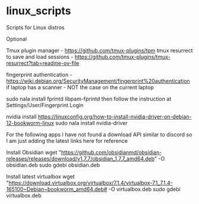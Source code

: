 # linux_scripts
Scripts for Linux distros

Optional

Tmux plugin manager - https://github.com/tmux-plugins/tpm
tmux resurrect to save and load sessions - https://github.com/tmux-plugins/tmux-resurrect?tab=readme-ov-file


fingerprint authentication - https://wiki.debian.org/SecurityManagement/fingerprint%20authentication 
if laptop has a scanner - NOT the case on the current laptop

sudo nala install fprintd libpam-fprintd
then follow the instruction at Settings/User/Fingerprint Login

nvidia install https://linuxconfig.org/how-to-install-nvidia-driver-on-debian-12-bookworm-linux
sudo nala install nvidia-driver

For the following apps I have not found a download API similar to discord
so I am just adding the latest links here for reference

Install Obsidian 
wget "https://github.com/obsidianmd/obsidian-releases/releases/download/v1.7.7/obsidian_1.7.7_amd64.deb" -O obsidian.deb 
sudo gdebi obsidian.deb

Install latest virtualbox
wget "https://download.virtualbox.org/virtualbox/7.1.4/virtualbox-7.1_7.1.4-165100~Debian~bookworm_amd64.deb# -O 
virtualbox.deb
sudo gdebi virtualbox.deb
